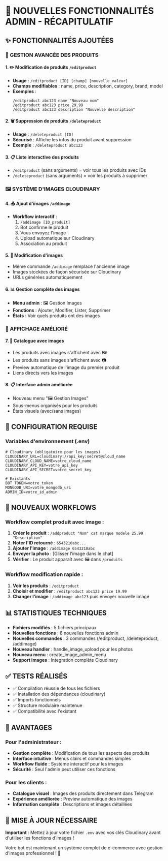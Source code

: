 # 🎉 NOUVELLES FONCTIONNALITÉS ADMIN - RÉCAPITULATIF

## ✨ FONCTIONNALITÉS AJOUTÉES

### 📱 GESTION AVANCÉE DES PRODUITS

#### 1. ✏️ Modification de produits `/editproduct`
- **Usage** : `/editproduct [ID] [champ] [nouvelle_valeur]`
- **Champs modifiables** : name, price, description, category, brand, model
- **Exemples** :
  ```
  /editproduct abc123 name "Nouveau nom"
  /editproduct abc123 price 29.99
  /editproduct abc123 description "Nouvelle description"
  ```

#### 2. 🗑️ Suppression de produits `/deleteproduct`
- **Usage** : `/deleteproduct [ID]`
- **Sécurisé** : Affiche les infos du produit avant suppression
- **Exemple** : `/deleteproduct abc123`

#### 3. 📋 Liste interactive des produits
- `/editproduct` (sans arguments) = voir tous les produits avec IDs
- `/deleteproduct` (sans arguments) = voir les produits à supprimer

### 🖼️ SYSTÈME D'IMAGES CLOUDINARY

#### 4. 📤 Ajout d'images `/addimage`
- **Workflow interactif** :
  1. `/addimage [ID_produit]`
  2. Bot confirme le produit
  3. Vous envoyez l'image
  4. Upload automatique sur Cloudinary
  5. Association au produit
  
#### 5. 🔄 Modification d'images
- Même commande `/addimage` remplace l'ancienne image
- Images stockées de façon sécurisée sur Cloudinary
- URLs générées automatiquement

#### 6. 📊 Gestion complète des images
- **Menu admin** : 🖼️ Gestion Images
- **Fonctions** : Ajouter, Modifier, Lister, Supprimer
- **États** : Voir quels produits ont des images

### 🎯 AFFICHAGE AMÉLIORÉ

#### 7. 📱 Catalogue avec images
- Les produits avec images s'affichent avec 🖼️
- Les produits sans images s'affichent avec 📷
- Preview automatique de l'image du premier produit
- Liens directs vers les images

#### 8. 📋 Interface admin améliorée
- Nouveau menu "🖼️ Gestion Images"
- Sous-menus organisés pour les produits
- États visuels (avec/sans images)

## 🔧 CONFIGURATION REQUISE

### Variables d'environnement (.env)
```env
# Cloudinary (obligatoire pour les images)
CLOUDINARY_URL=cloudinary://api_key:secret@cloud_name
CLOUDINARY_CLOUD_NAME=votre_cloud_name
CLOUDINARY_API_KEY=votre_api_key
CLOUDINARY_API_SECRET=votre_secret_key

# Existants
BOT_TOKEN=votre_token
MONGODB_URI=votre_mongodb_uri
ADMIN_ID=votre_id_admin
```

## 🚀 NOUVEAUX WORKFLOWS

### Workflow complet produit avec image :
1. **Créer le produit** : `/addproduct "Nom" cat marque modele 25.99 "Description"`
2. **Noter l'ID retourné** : `6543210abc...`
3. **Ajouter l'image** : `/addimage 6543210abc`
4. **Envoyer la photo** : [Glisser l'image dans le chat]
5. **Vérifier** : Le produit apparaît avec 🖼️ dans `/produits`

### Workflow modification rapide :
1. **Voir les produits** : `/editproduct`
2. **Choisir et modifier** : `/editproduct abc123 price 19.99`
3. **Changer l'image** : `/addimage abc123` puis envoyer nouvelle image

## 📊 STATISTIQUES TECHNIQUES

- **Fichiers modifiés** : 5 fichiers principaux
- **Nouvelles fonctions** : 8 nouvelles fonctions admin
- **Nouvelles commandes** : 3 commandes (/editproduct, /deleteproduct, /addimage)
- **Nouveau handler** : handle_image_upload pour les photos
- **Nouveau menu** : create_image_admin_menu
- **Support images** : Integration complète Cloudinary

## ✅ TESTS RÉALISÉS

- ✅ Compilation réussie de tous les fichiers
- ✅ Installation des dépendances (cloudinary)
- ✅ Imports fonctionnels
- ✅ Structure modulaire maintenue
- ✅ Compatibilité avec l'existant

## 🎯 AVANTAGES

### Pour l'administrateur :
- **Gestion complète** : Modification de tous les aspects des produits
- **Interface intuitive** : Menus clairs et commandes simples
- **Workflow fluide** : Système interactif pour les images
- **Sécurité** : Seul l'admin peut utiliser ces fonctions

### Pour les clients :
- **Catalogue visuel** : Images des produits directement dans Telegram
- **Expérience améliorée** : Preview automatique des images
- **Information complète** : Descriptions et images détaillées

## 🔄 MISE À JOUR NÉCESSAIRE

**Important** : Mettez à jour votre fichier `.env` avec vos clés Cloudinary avant d'utiliser les fonctions d'images !

Votre bot est maintenant un système complet de e-commerce avec gestion d'images professionnel ! 🚀
